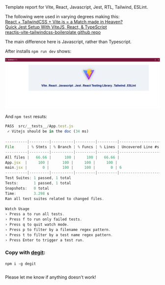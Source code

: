 Template report for Vite, React, Javascript, Jest, RTL, Tailwind, ESLint.

The following were used in varying degrees making this:  
[React + TailwindCSS + Vite.js = a Match made in Heaven?](https://dev.to/rjzauner/react-tailwindcss-vite-js-a-match-made-in-heaven-14o5)  
[Quick Jest Setup With ViteJS, React, & TypeScript](https://codingwithmanny.medium.com/quick-jest-setup-with-vitejs-react-typescript-82f325e4323f)  
[reactjs-vite-tailwindcss-boilerplate github repo](https://github.com/joaopaulomoraes/reactjs-vite-tailwindcss-boilerplate)

The main difference here is Javascript, rather than Typescript.

After installs
`npm run dev` shows:

![preview](./preview.png)


And `npm test` resuts:


 ```javascript
 PASS  src/__tests__/App.test.js
  ✓ Vitejs should be in the doc (34 ms)

----------|---------|----------|---------|---------|-------------------
File      | % Stmts | % Branch | % Funcs | % Lines | Uncovered Line #s 
----------|---------|----------|---------|---------|-------------------
All files |   66.66 |      100 |     100 |   66.66 |                   
 App.jsx  |     100 |      100 |     100 |     100 |                   
 main.jsx |       0 |      100 |     100 |       0 | 6                 
----------|---------|----------|---------|---------|-------------------
Test Suites: 1 passed, 1 total
Tests:       1 passed, 1 total
Snapshots:   0 total
Time:        3.298 s
Ran all test suites related to changed files.

Watch Usage
 › Press a to run all tests.
 › Press f to run only failed tests.
 › Press q to quit watch mode.
 › Press p to filter by a filename regex pattern.
 › Press t to filter by a test name regex pattern.
 › Press Enter to trigger a test run.
 ```

### Copy with [degit](https://github.com/Rich-Harris/degit):  

```npm i -g degit```
```degit/ccozens/Vite-React-Javascript-Jest-React-Testing-Library-Tailwind-ESLint
```

Please let me know if anything doesn't work!


